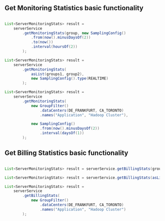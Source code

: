 
Get Monitoring Statistics basic functionality
--------------------------------------------------

``` java

List<ServerMonitoringStats> result = 
    serverService
        .getMonitoringStats(group, new SamplingConfig()
            .from(now().minusDaysOf(2))
            .to(now())
            .interval(hoursOf(2))
        );

List<ServerMonitoringStats> result = 
    serverService
        .getMonitoringStats(
            asList(groups1, group2), 
            new SamplingConfig().type(REALTIME)
        );

List<ServerMonitoringStats> result = 
    serverService
        .getMonitoringStats(
            new GroupFilter()
                .dataCenters(DE_FRANKFURT, CA_TORONTO)
                .names("Application", "Hadoop Cluster"),

            new SamplingConfig()
                .from(now().minusDaysOf(2))
                .interval(daysOf(1))
        );

```

Get Billing Statistics basic functionality
--------------------------------------------------

``` java

List<ServerMonitoringStats> result = serverService.getBillingStats(group);

List<ServerMonitoringStats> result = serverService.getBillingStats(asList(groups1, group2));

List<ServerMonitoringStats> result =
    serverService
        .getBillingStats(
            new GroupFilter()
                .dataCenters(DE_FRANKFURT, CA_TORONTO)
                .names("Application", "Hadoop Cluster")
        );

```
